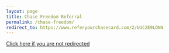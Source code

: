 ```yaml
---
layout: page
title: Chase Freedom Referral
permalink: /chase-freedom/
redirect_to: https://www.referyourchasecard.com/2/UUC2E9LONN
---
```


[Click here if you are not redirected](https://www.referyourchasecard.com/2/UUC2E9LONN)
